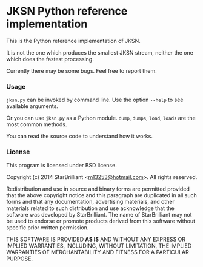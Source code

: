 JKSN Python reference implementation
====================================

This is the Python reference implementation of JKSN.

It is not the one which produces the smallest JKSN stream, neither the one which does the fastest processing.

Currently there may be some bugs. Feel free to report them.

### Usage

`jksn.py` can be invoked by command line. Use the option `--help` to see available arguments.

Or you can use `jksn.py` as a Python module. `dump`, `dumps`, `load`, `loads` are the most common methods.

You can read the source code to understand how it works.

### License

This program is licensed under BSD license.

Copyright (c) 2014 StarBrilliant &lt;m13253@hotmail.com&gt;.
All rights reserved.

Redistribution and use in source and binary forms are permitted
provided that the above copyright notice and this paragraph are
duplicated in all such forms and that any documentation,
advertising materials, and other materials related to such
distribution and use acknowledge that the software was developed by
StarBrilliant.
The name of StarBrilliant may not be used to endorse or promote
products derived from this software without specific prior written
permission.

THIS SOFTWARE IS PROVIDED **AS IS** AND WITHOUT ANY EXPRESS OR
IMPLIED WARRANTIES, INCLUDING, WITHOUT LIMITATION, THE IMPLIED
WARRANTIES OF MERCHANTABILITY AND FITNESS FOR A PARTICULAR PURPOSE.
